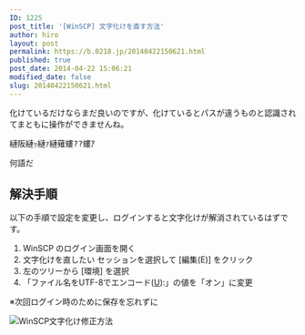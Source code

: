 ```yaml
---
ID: 1225
post_title: '[WinSCP] 文字化けを直す方法'
author: hiro
layout: post
permalink: https://b.0218.jp/20140422150621.html
published: true
post_date: 2014-04-22 15:06:21
modified_date: false
slug: 20140422150621.html
---
```

化けているだけならまだ良いのですが、化けているとパスが違うものと認識されてまともに操作ができませんね。

<pre>縺阪縺ｯ縺ｧ縺薙螻??螻ｱ</pre>
何語だ
<!--more-->
<h2>解決手順</h2>
以下の手順で設定を変更し、ログインすると文字化けが解消されているはずです。
<ol>
<li>WinSCP のログイン画面を開く</li>
<li>文字化けを直したい セッションを選択して [編集(E)] をクリック</li>
<li>左のツリーから [環境] を選択</li>
<li>「ファイル名をUTF-8でエンコード(<u>U</u>):」の値を「オン」に変更</li>
</ol>
<p class="text-danger">※次回ログイン時のために保存を忘れずに</p>
<img alt="WinSCP文字化け修正方法" src="[cfview name='img_1']" />